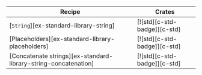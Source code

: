 | Recipe | Crates |
|---|---|
| [`String`][ex-standard-library-string] | [![std][c-std-badge]][c-std] |
| [Placeholders][ex-standard-library-placeholders] | [![std][c-std-badge]][c-std] |
| [Concatenate strings][ex-standard-library-string-concatenation] | [![std][c-std-badge]][c-std] |

